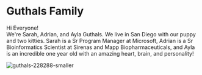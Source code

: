 # Guthals Family
Hi Everyone!  
We're Sarah, Adrian, and Ayla Guthals. We live in San Diego with our puppy and two kitties. Sarah is a Sr Program Manager at Microsoft, Adrian is a Sr Bioinformatics Scientist at Sirenas and Mapp Biopharmaceuticals, and Ayla is an incredible one year old with an amazing heart, brain, and personality!

![guthals-228288-smaller](https://user-images.githubusercontent.com/1314285/53121241-9e199d00-3508-11e9-8f57-a1e32752212b.jpeg)
